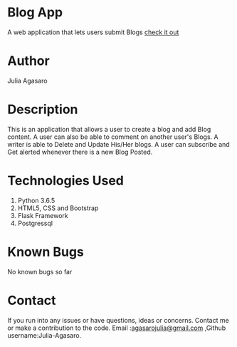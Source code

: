 # Blog App
A web application that lets users submit Blogs 
[check it out](https://blog424.herokuapp.com/)

# Author
Julia Agasaro

# Description

This is an application that allows a user to create a blog and add Blog content. A user can also be able to comment  on another user's Blogs.
A writer is able to Delete and Update His/Her blogs.
A user can subscribe and Get alerted whenever there is a new Blog Posted.

# Technologies Used
1. Python 3.6.5
1. HTML5, CSS and Bootstrap
1. Flask Framework
1. Postgressql

# Known Bugs

No known bugs so far

# Contact

If you run into any issues or have questions, ideas or concerns. Contact me or make a contribution to the code. Email :agasarojulia@gmail.com ,Github username:Julia-Agasaro.

